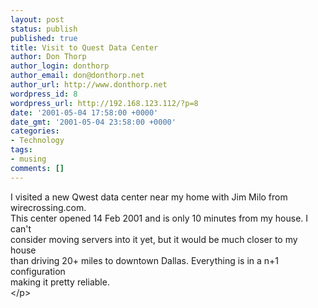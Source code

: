 ```yaml
---
layout: post
status: publish
published: true
title: Visit to Quest Data Center
author: Don Thorp
author_login: donthorp
author_email: don@donthorp.net
author_url: http://www.donthorp.net
wordpress_id: 8
wordpress_url: http://192.168.123.112/?p=8
date: '2001-05-04 17:58:00 +0000'
date_gmt: '2001-05-04 23:58:00 +0000'
categories:
- Technology
tags:
- musing
comments: []
---
```

<p>
					I visited a new Qwest data center near my home with Jim Milo from wirecrossing.com.<br />
					This center opened 14 Feb 2001 and is only 10 minutes from my house. I can't<br />
					consider moving servers into it yet, but it would be much closer to my house<br />
					than driving 20+ miles to downtown Dallas. Everything is in a n+1 configuration<br />
					making it pretty reliable.<br />
				<&#47;p></p>
